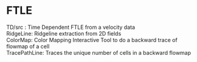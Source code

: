 # FTLE <br />
TD/src : Time Dependent FTLE from a velocity data <br />
RidgeLine: Ridgeline extraction from 2D fields <br />
ColorMap: Color Mapping Interactive Tool to do a backward trace of flowmap of a cell <br />
TracePathLine: Traces the unique number of cells in a backward flowmap
